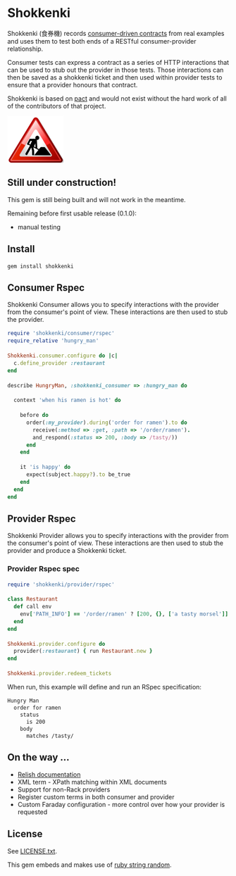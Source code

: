 # Shokkenki

Shokkenki (食券機) records [consumer-driven contracts](http://martinfowler.com/articles/consumerDrivenContracts.html) from real examples and uses them to test both ends of a RESTful consumer-provider relationship.

Consumer tests can express a contract as a series of HTTP interactions that can be used to stub out the provider in those tests. Those interactions can then be saved as a shokkenki ticket and then used within provider tests to ensure that a provider honours that contract.

Shokkenki is based on [pact](https://github.com/uglyog/pact) and would not exist without the hard work of all of the contributors of that project.

![Under construction](/Under_contruction_icon-red.svg.png "Under construction")

## Still under construction!

This gem is still being built and will not work in the meantime.

Remaining before first usable release (0.1.0):

- manual testing

## Install

    gem install shokkenki

## Consumer Rspec

Shokkenki Consumer allows you to specify interactions with the provider from the consumer's point of view. These interactions are then used to stub the provider.

```ruby
require 'shokkenki/consumer/rspec'
require_relative 'hungry_man'

Shokkenki.consumer.configure do |c|
  c.define_provider :restaurant
end

describe HungryMan, :shokkenki_consumer => :hungry_man do

  context 'when his ramen is hot' do

    before do
      order(:my_provider).during('order for ramen').to do
        receive(:method => :get, :path => '/order/ramen').
        and_respond(:status => 200, :body => /tasty/))
      end
    end

    it 'is happy' do
      expect(subject.happy?).to be_true
    end
  end
end
```

## Provider Rspec

Shokkenki Provider allows you to specify interactions with the provider from the consumer's point of view. These interactions are then used to stub the provider and produce a Shokkenki ticket.


### Provider Rspec spec

```ruby
require 'shokkenki/provider/rspec'

class Restaurant
  def call env
    env['PATH_INFO'] == '/order/ramen' ? [200, {}, ['a tasty morsel']] : raise('Unsupported path')
  end
end

Shokkenki.provider.configure do
  provider(:restaurant) { run Restaurant.new }
end

Shokkenki.provider.redeem_tickets
```

When run, this example will define and run an RSpec specification:

```
Hungry Man
  order for ramen
    status
      is 200
    body
      matches /tasty/
```

## On the way ...

  - [Relish documentation](https://www.relishapp.com/shokkenki)
  - XML term - XPath matching within XML documents
  - Support for non-Rack providers
  - Register custom terms in both consumer and provider
  - Custom Faraday configuration - more control over how your provider is requested

## License

See [LICENSE.txt](LICENSE.txt).

This gem embeds and makes use of [ruby string random](https://github.com/repeatedly/ruby-string-random).


